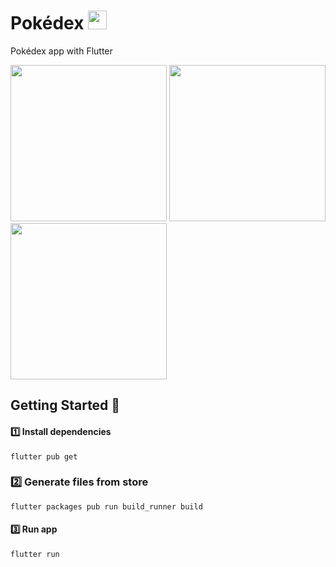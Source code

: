 # Pokédex <img src="https://user-images.githubusercontent.com/55029511/193171511-f675557e-6303-4f34-aa67-b2df4bab6ca8.png" width="30" style="margin: 1rem 0 0" />

Pokédex app with Flutter

<p>
  <img src="https://user-images.githubusercontent.com/55029511/193708816-2495ab30-84c2-4bd4-8516-f512e1848d86.png" width="250">
  <img src="https://user-images.githubusercontent.com/55029511/193708869-47caa83d-1690-4956-8c1a-a1b45add5d45.png" width="250">
  <img src="https://user-images.githubusercontent.com/55029511/193709282-d7fc3812-65ba-4a28-b2e4-f5bac3c8e082.png" width="250">
</p>

## Getting Started :rocket:

#### :one: Install dependencies

```flutter
flutter pub get
```

### :two: Generate files from store 

```flutter
flutter packages pub run build_runner build
```

#### :three: Run app

```flutter
flutter run
```
